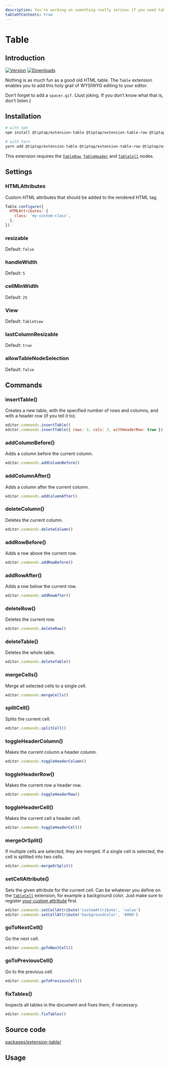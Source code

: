 ```yaml
---
description: You’re working on something really serious if you need tables inside a text editor.
tableOfContents: true
---
```


# Table

## Introduction
[![Version](https://img.shields.io/npm/v/@tiptap/extension-table.svg?label=version)](https://www.npmjs.com/package/@tiptap/extension-table)
[![Downloads](https://img.shields.io/npm/dm/@tiptap/extension-table.svg)](https://npmcharts.com/compare/@tiptap/extension-table?minimal=true)

Nothing is as much fun as a good old HTML table. The `Table` extension enables you to add this holy grail of WYSIWYG editing to your editor.

Don’t forget to add a `spacer.gif`. (Just joking. If you don’t know what that is, don’t listen.)

## Installation
```bash
# with npm
npm install @tiptap/extension-table @tiptap/extension-table-row @tiptap/extension-table-header @tiptap/extension-table-cell

# with Yarn
yarn add @tiptap/extension-table @tiptap/extension-table-row @tiptap/extension-table-header @tiptap/extension-table-cell
```

This extension requires the [`TableRow`](/api/nodes/table-row), [`TableHeader`](/api/nodes/table-header) and [`TableCell`](/api/nodes/table-cell) nodes.

## Settings

### HTMLAttributes
Custom HTML attributes that should be added to the rendered HTML tag.

```js
Table.configure({
  HTMLAttributes: {
    class: 'my-custom-class',
  },
})
```

### resizable
Default: `false`

### handleWidth
Default: `5`

### cellMinWidth
Default: `25`

### View
Default: `TableView`

### lastColumnResizable
Default: `true`

### allowTableNodeSelection
Default: `false`

## Commands

### insertTable()
Creates a new table, with the specified number of rows and columns, and with a header row (if you tell it to).

```js
editor.commands.insertTable()
editor.commands.insertTable({ rows: 3, cols: 3, withHeaderRow: true })
```

### addColumnBefore()
Adds a column before the current column.

```js
editor.commands.addColumnBefore()
```

### addColumnAfter()
Adds a column after the current column.

```js
editor.commands.addColumnAfter()
```

### deleteColumn()
Deletes the current column.

```js
editor.commands.deleteColumn()
```

### addRowBefore()
Adds a row above the current row.

```js
editor.commands.addRowBefore()
```

### addRowAfter()
Adds a row below the current row.

```js
editor.commands.addRowAfter()
```

### deleteRow()
Deletes the current row.

```js
editor.commands.deleteRow()
```

### deleteTable()
Deletes the whole table.

```js
editor.commands.deleteTable()
```

### mergeCells()
Merge all selected cells to a single cell.

```js
editor.commands.mergeCells()
```

### splitCell()
Splits the current cell.

```js
editor.commands.splitCell()
```

### toggleHeaderColumn()
Makes the current column a header column.

```js
editor.commands.toggleHeaderColumn()
```

### toggleHeaderRow()
Makes the current row a header row.

```js
editor.commands.toggleHeaderRow()
```

### toggleHeaderCell()
Makes the current cell a header cell.

```js
editor.commands.toggleHeaderCell()
```

### mergeOrSplit()
If multiple cells are selected, they are merged. If a single cell is selected, the cell is splitted into two cells.

```js
editor.commands.mergeOrSplit()
```

### setCellAttribute()
Sets the given attribute for the current cell. Can be whatever you define on the [`TableCell`](/api/nodes/table-cell) extension, for example a background color. Just make sure to register [your custom attribute](/guide/custom-extensions#attributes) first.

```js
editor.commands.setCellAttribute('customAttribute', 'value')
editor.commands.setCellAttribute('backgroundColor', '#000')
```

### goToNextCell()
Go the next cell.

```js
editor.commands.goToNextCell()
```

### goToPreviousCell()
Go to the previous cell.

```js
editor.commands.goToPreviousCell()
```

### fixTables()
Inspects all tables in the document and fixes them, if necessary.

```js
editor.commands.fixTables()
```

## Source code
[packages/extension-table/](https://github.com/ueberdosis/tiptap/blob/main/packages/extension-table/)

## Usage
<tiptap-demo name="Nodes/Table"></tiptap-demo>
